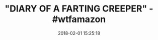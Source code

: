 ---
title: '"DIARY OF A FARTING CREEPER" - #wtfamazon'
name: >-
  Diary of a Farting Creeper: Book 1: Why Does the Creeper Fart When He Should
  Explode?
date: '2018-02-01 15:25:18'
buy_now: >-
  https://www.amazon.com/Diary-Farting-Creeper-Should-Explode-ebook/dp/B015S7R6HO?SubscriptionId=AKIAIA5RBQIWQVTCUEUQ&tag=coldcutdeals-20&linkCode=xm2&camp=2025&creative=165953&creativeASIN=B015S7R6HO
description_markdown: >-
  Diary of a Farting Creeper: Book 1: Why Does the Creeper Fart When He Should
  Explode?

   
tweet_id_str: '959085256321232897'
price: ''
you_save: ''
asin: B015S7R6HO
image: 'https://images-na.ssl-images-amazon.com/images/I/51P0hrxqpfL.jpg'

---